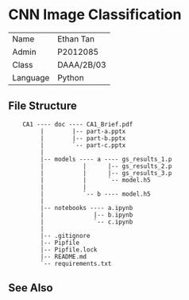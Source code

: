 # CNN Image Classification

|               |                   |
|---------------|-------------------|
|   Name        |   Ethan Tan       |
|   Admin       |   P2012085        |
|   Class       |   DAAA/2B/03      |
|   Language    |   Python          |

## File Structure

```
    CA1 ---- doc ---- CA1_Brief.pdf
         |        |-- part-a.pptx
         |        |-- part-b.pptx
         |        `-- part-c.pptx
         |
         |-- models ---- a ---- gs_results_1.p
         |           |      |-- gs_results_2.p
         |           |      |-- gs_results_3.p
         |           |      `-- model.h5
         |           |
         |           `-- b ---- model.h5
         |
         |-- notebooks ---- a.ipynb
         |              |-- b.ipynb
         |              `-- c.ipynb
         |
         |-- .gitignore
         |-- Pipfile
         |-- Pipfile.lock
         |-- README.md
         `-- requirements.txt
```

## See Also
